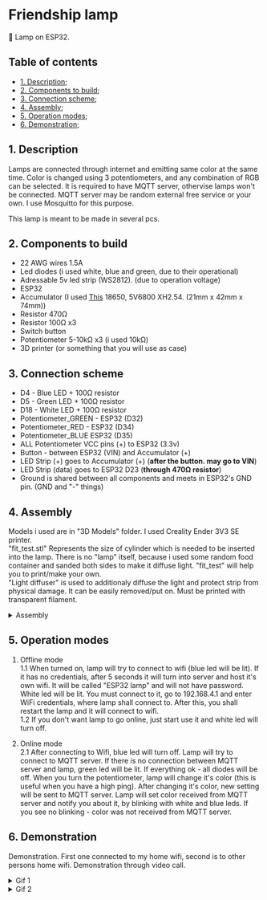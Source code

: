 # Friendship lamp
📡 Lamp on ESP32.


## Table of contents
 + [1. Description](#1_parag);
 + [2. Components to build](#2_parag);
 + [3. Connection scheme](#3_parag);
 + [4. Assembly](#4_parag);
 + [5. Operation modes](#5_parag);
 + [6. Demonstration](#6_parag);



## <a name="1_parag"></a>	1. Description
Lamps are connected through internet and emitting same color at the same time. Color is changed using 3 potentiometers,
and any combination of RGB can be selected.
It is required to have MQTT server, othervise lamps won't be connected. MQTT server may be random external
free service or your own. I use Mosquitto for this purpose.  

This lamp is meant to be made in several pcs. 


## <a name="2_parag"></a>	2. Components to build
- 22 AWG wires 1.5A
- Led diodes (i used white, blue and green, due to their operational)
- Adressable 5v led strip (WS2812). (due to operation voltage)
- ESP32
- Accumulator (I used [This](https://www.aliexpress.com/item/1005006116209915.html) 18650, 5V6800 XH2.54. (21mm x 42mm x 74mm))
- Resistor 470Ω
- Resistor 100Ω x3
- Switch button
- Potentiometer 5-10kΩ x3 (i used 10kΩ)
- 3D printer (or something that you will use as case)

## <a name="3_parag"></a> 3. Connection scheme

- D4 - Blue LED + 100Ω resistor
- D5 - Green LED + 100Ω resistor
- D18 - White LED + 100Ω resistor
- Potentiometer_GREEN - ESP32 (D32)
- Potentiometer_RED - ESP32 (D34)
- Potentiometer_BLUE ESP32 (D35)
- ALL Potentiometer VCC pins (+) to ESP32 (3.3v)
- Button - between ESP32 (VIN) and Accumulator (+)
- LED Strip (+) goes to Accumulator (+) (**after the button. may go to VIN**)
- LED Strip (data) goes to ESP32 D23 (**through 470Ω resistor**)
- Ground is shared between all components and meets in ESP32's GND pin. (GND and "-" things)

## <a name="4_parag"></a> 4. Assembly
Models i used are in "3D Models" folder. I used Creality Ender 3V3 SE printer.  
"fit_test.stl" Represents the size of cylinder which is needed to be inserted into the lamp. There is no "lamp" itself, because 
i used some random food container and sanded both sides to make it diffuse light. "fit_test" will help you to print/make your own.  
"Light diffuser" is used to additionaly diffuse the light and protect strip from physical damage. It can be easily removed/put on.
Must be printed with transparent filament.
<details>
  <summary>Assembly</summary>

  
  ![Assembly](https://github.com/user-attachments/assets/460c3ea1-13f2-42ba-838b-9c918188c114)
</details>

## <a name="5_parag"></a> 5. Operation modes
1. Offline mode  
  1.1 When turned on, lamp will try to connect to wifi (blue led will be lit). If it has no credentials, after 5 seconds it will turn into server and host it's own wifi.
It will be called "ESP32 lamp" and will not have password. White led will be lit. You must connect to it, go to 192.168.4.1 and enter WiFi credentials,
where lamp shall connect to. After this, you shall restart the lamp and it will connect to wifi.  
  1.2 If you don't want lamp to go online, just start use it and white led will turn off.

2. Online mode  
    2.1 After connecting to Wifi, blue led will turn off. Lamp will try to connect to MQTT server. If there is no connection between
   MQTT server and lamp, green led will be lit. If everything ok - all diodes will be off. When you turn the potentiometer, lamp will change
    it's color (this is useful when you have a high ping). After changing it's color, new setting will be sent to MQTT server. Lamp will set color received from MQTT server and notify you about it,
    by blinking with white and blue leds. If you see no blinking - color was not received from MQTT server.

## <a name="6_parag"></a> 6. Demonstration
Demonstration. First one connected to my home wifi, second is to other persons home wifi. Demonstration through video call.
<details>
  <summary>Gif 1</summary>
  
![gif 1](https://github.com/user-attachments/assets/23c93b9c-35e6-4644-9753-f5ba4a8a2034)
</details>
<details>
  <summary>Gif 2</summary>
  
 ![gif 2](https://github.com/user-attachments/assets/0199e91d-21a4-4752-ac6f-1ba4babfa3f1)
</details>

